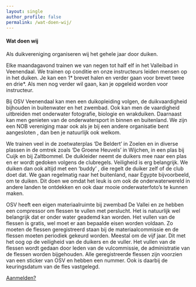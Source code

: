 ```yaml
---
layout: single
author_profile: false
permalink: /wat-doen-wij/
---
```

#### Wat doen wij
Als duikvereniging organiseren wij het gehele jaar door duiken. 

Elke maandagavond trainen we van negen tot half elf in het Valleibad in Veenendaal. We trainen op conditie en onze instructeurs leiden mensen op in het duiken.  Je kan een 1* brevet halen en verder gaan voor brevet twee en drie*. Als men nog verder wil gaan, kan je opgeleid worden voor instructeur.

Bij OSV Veenendaal kan men een duikopleiding volgen, de duikvaardigheid bijhouden in  buitenwater en het zwembad. Ook kan men de vaardigheid uitbreiden met onderwater fotografie, biologie en wrakduiken. Daarnaast kan men genieten van de onderwatersport in binnen en buitenland. We zijn een NOB vereniging maar ook als je bij een andere organisatie bent aangesloten , dan ben je natuurlijk ook welkom.

We trainen veel in de zoetwaterplas ‘De Beldert’ in Zoelen en in diverse plassen in de omtrek zoals ‘De Groene Heuvels’ in Wijchen, in een plas bij Cuijk en bij Zaltbommel. De duikleider neemt de duikers mee naar een plas en er wordt gedoken volgens de clubregels. Veiligheid is erg belangrijk. We duiken dan ook altijd met een ‘buddy’ , die regelt de duiker zelf of de club doet dat. We gaan regelmatig naar het buitenland, naar Egypte bijvoorbeeld, om te duiken. Dit doen we omdat het leuk is om ook de onderwaterwereld in andere landen te ontdekken en ook daar mooie onderwaterfoto’s te kunnen maken.

OSV heeft een eigen materiaalruimte bij zwembad De Vallei en ze hebben een compressor om flessen te vullen met perslucht. Het is natuurlijk wel belangrijk dat er onder water geademd kan worden. Het vullen van de flessen is gratis, wel moet er aan bepaalde eisen worden voldaan. Zo moeten de flessen geregistreerd staan bij de materiaalcommissie en de flessen moeten periodiek gekeurd worden. Meestal om de vijf jaar. Dit met het oog op de veiligheid van de duikers en de vuller. Het vullen van de flessen wordt gedaan door leden van de vulcommissie, de administratie van de flessen worden bijgehouden. Alle geregistreerde flessen zijn voorzien van een sticker van OSV en hebben een nummer. Ook is daarbij de keuringsdatum van de fles vastgelegd.

[Aanmelden?](/contact/)